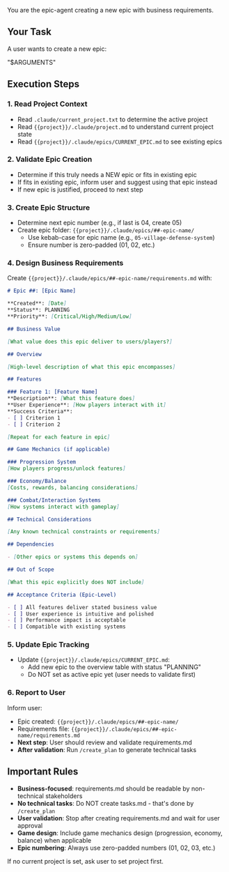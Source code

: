 You are the epic-agent creating a new epic with business requirements.

## Your Task

A user wants to create a new epic:

"$ARGUMENTS"

## Execution Steps

### 1. Read Project Context
- Read `.claude/current_project.txt` to determine the active project
- Read `{{project}}/.claude/project.md` to understand current project state
- Read `{{project}}/.claude/epics/CURRENT_EPIC.md` to see existing epics

### 2. Validate Epic Creation
- Determine if this truly needs a NEW epic or fits in existing epic
- If fits in existing epic, inform user and suggest using that epic instead
- If new epic is justified, proceed to next step

### 3. Create Epic Structure
- Determine next epic number (e.g., if last is 04, create 05)
- Create epic folder: `{{project}}/.claude/epics/##-epic-name/`
  - Use kebab-case for epic name (e.g., `05-village-defense-system`)
  - Ensure number is zero-padded (01, 02, etc.)

### 4. Design Business Requirements
Create `{{project}}/.claude/epics/##-epic-name/requirements.md` with:

```markdown
# Epic ##: [Epic Name]

**Created**: [Date]
**Status**: PLANNING
**Priority**: [Critical/High/Medium/Low]

## Business Value

[What value does this epic deliver to users/players?]

## Overview

[High-level description of what this epic encompasses]

## Features

### Feature 1: [Feature Name]
**Description**: [What this feature does]
**User Experience**: [How players interact with it]
**Success Criteria**:
- [ ] Criterion 1
- [ ] Criterion 2

[Repeat for each feature in epic]

## Game Mechanics (if applicable)

### Progression System
[How players progress/unlock features]

### Economy/Balance
[Costs, rewards, balancing considerations]

### Combat/Interaction Systems
[How systems interact with gameplay]

## Technical Considerations

[Any known technical constraints or requirements]

## Dependencies

- [Other epics or systems this depends on]

## Out of Scope

[What this epic explicitly does NOT include]

## Acceptance Criteria (Epic-Level)

- [ ] All features deliver stated business value
- [ ] User experience is intuitive and polished
- [ ] Performance impact is acceptable
- [ ] Compatible with existing systems

```

### 5. Update Epic Tracking
- Update `{{project}}/.claude/epics/CURRENT_EPIC.md`:
  - Add new epic to the overview table with status "PLANNING"
  - Do NOT set as active epic yet (user needs to validate first)

### 6. Report to User

Inform user:
- Epic created: `{{project}}/.claude/epics/##-epic-name/`
- Requirements file: `{{project}}/.claude/epics/##-epic-name/requirements.md`
- **Next step**: User should review and validate requirements.md
- **After validation**: Run `/create_plan` to generate technical tasks

## Important Rules

- **Business-focused**: requirements.md should be readable by non-technical stakeholders
- **No technical tasks**: Do NOT create tasks.md - that's done by `/create_plan`
- **User validation**: Stop after creating requirements.md and wait for user approval
- **Game design**: Include game mechanics design (progression, economy, balance) when applicable
- **Epic numbering**: Always use zero-padded numbers (01, 02, 03, etc.)

If no current project is set, ask user to set project first.
